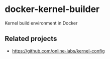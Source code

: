 docker-kernel-builder
=====================

Kernel build environment in Docker

Related projects
----------------

- https://github.com/online-labs/kernel-config

